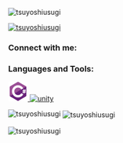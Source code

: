 <p align="left"> <img src="https://komarev.com/ghpvc/?username=tsuyoshiusugi&label=Profile%20views&color=0e75b6&style=flat" alt="tsuyoshiusugi" /> </p>

<p align="left"> <a href="https://github.com/ryo-ma/github-profile-trophy"><img src="https://github-profile-trophy.vercel.app/?username=tsuyoshiusugi" alt="tsuyoshiusugi" /></a> </p>

<h3 align="left">Connect with me:</h3>
<p align="left">
</p>

<h3 align="left">Languages and Tools:</h3>
<p align="left"> <a href="https://www.w3schools.com/cs/" target="_blank" rel="noreferrer"> <img src="https://raw.githubusercontent.com/devicons/devicon/master/icons/csharp/csharp-original.svg" alt="csharp" width="40" height="40"/> </a> <a href="https://unity.com/" target="_blank" rel="noreferrer"> <img src="https://www.vectorlogo.zone/logos/unity3d/unity3d-icon.svg" alt="unity" width="40" height="40"/> </a> </p>

<p><img align="left" src="https://github-readme-stats.vercel.app/api/top-langs?username=tsuyoshiusugi&show_icons=true&locale=en&layout=compact" alt="tsuyoshiusugi" /></p>

<p>&nbsp;<img align="center" src="https://github-readme-stats.vercel.app/api?username=tsuyoshiusugi&show_icons=true&locale=en" alt="tsuyoshiusugi" /></p>

<p><img align="center" src="https://github-readme-streak-stats.herokuapp.com/?user=tsuyoshiusugi&" alt="tsuyoshiusugi" /></p>
